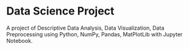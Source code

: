# Data Science Project
 A project of Descriptive Data Analysis, Data Visualization, Data Preprocessing using Python, NumPy, Pandas, MatPlotLib with Jupyter Notebook.
